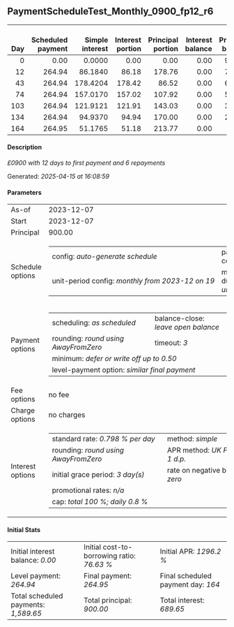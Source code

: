 <h2>PaymentScheduleTest_Monthly_0900_fp12_r6</h2><table><thead style="vertical-align: bottom;"><th style="text-align: right;">Day</th><th style="text-align: right;">Scheduled payment</th><th style="text-align: right;">Simple interest</th><th style="text-align: right;">Interest portion</th><th style="text-align: right;">Principal portion</th><th style="text-align: right;">Interest balance</th><th style="text-align: right;">Principal balance</th><th style="text-align: right;">Total simple interest</th><th style="text-align: right;">Total interest</th><th style="text-align: right;">Total principal</th></thead><tr style="text-align: right;"><td class="ci00">0</td><td class="ci01" style="white-space: nowrap;">0.00</td><td class="ci02">0.0000</td><td class="ci03">0.00</td><td class="ci04">0.00</td><td class="ci05">0.00</td><td class="ci06">900.00</td><td class="ci07">0.0000</td><td class="ci08">0.00</td><td class="ci09">0.00</td></tr><tr style="text-align: right;"><td class="ci00">12</td><td class="ci01" style="white-space: nowrap;">264.94</td><td class="ci02">86.1840</td><td class="ci03">86.18</td><td class="ci04">178.76</td><td class="ci05">0.00</td><td class="ci06">721.24</td><td class="ci07">86.1840</td><td class="ci08">86.18</td><td class="ci09">178.76</td></tr><tr style="text-align: right;"><td class="ci00">43</td><td class="ci01" style="white-space: nowrap;">264.94</td><td class="ci02">178.4204</td><td class="ci03">178.42</td><td class="ci04">86.52</td><td class="ci05">0.00</td><td class="ci06">634.72</td><td class="ci07">264.6044</td><td class="ci08">264.60</td><td class="ci09">265.28</td></tr><tr style="text-align: right;"><td class="ci00">74</td><td class="ci01" style="white-space: nowrap;">264.94</td><td class="ci02">157.0170</td><td class="ci03">157.02</td><td class="ci04">107.92</td><td class="ci05">0.00</td><td class="ci06">526.80</td><td class="ci07">421.6214</td><td class="ci08">421.62</td><td class="ci09">373.20</td></tr><tr style="text-align: right;"><td class="ci00">103</td><td class="ci01" style="white-space: nowrap;">264.94</td><td class="ci02">121.9121</td><td class="ci03">121.91</td><td class="ci04">143.03</td><td class="ci05">0.00</td><td class="ci06">383.77</td><td class="ci07">543.5334</td><td class="ci08">543.53</td><td class="ci09">516.23</td></tr><tr style="text-align: right;"><td class="ci00">134</td><td class="ci01" style="white-space: nowrap;">264.94</td><td class="ci02">94.9370</td><td class="ci03">94.94</td><td class="ci04">170.00</td><td class="ci05">0.00</td><td class="ci06">213.77</td><td class="ci07">638.4705</td><td class="ci08">638.47</td><td class="ci09">686.23</td></tr><tr style="text-align: right;"><td class="ci00">164</td><td class="ci01" style="white-space: nowrap;">264.95</td><td class="ci02">51.1765</td><td class="ci03">51.18</td><td class="ci04">213.77</td><td class="ci05">0.00</td><td class="ci06">0.00</td><td class="ci07">689.6470</td><td class="ci08">689.65</td><td class="ci09">900.00</td></tr></table><p><h4>Description</h4><i>£0900 with 12 days to first payment and 6 repayments</i></p><p>Generated: <i>2025-04-15 at 16:08:59</i></p><h4>Parameters</h4><table><tr><td>As-of</td><td>2023-12-07</td></tr><tr><td>Start</td><td>2023-12-07</td></tr><tr><td>Principal</td><td>900.00</td></tr><tr><td>Schedule options</td><td><table><tr><td>config: <i>auto-generate schedule</i></td><td>payment count: <i>6</i></td></tr><tr><td style="white-space: nowrap;">unit-period config: <i>monthly from 2023-12 on 19</i></td><td>max duration: <i>unlimited</i></td></tr></table></td></tr><tr><td>Payment options</td><td><table><tr><td>scheduling: <i>as scheduled</i></td><td>balance-close: <i>leave&nbsp;open&nbsp;balance</i></td></tr><tr><td>rounding: <i>round using AwayFromZero</i></td><td>timeout: <i>3</i></td></tr><tr><td colspan='2'>minimum: <i>defer&nbsp;or&nbsp;write&nbsp;off&nbsp;up&nbsp;to&nbsp;0.50</i></td></tr><tr><td colspan='2'>level-payment option: <i>similar&nbsp;final&nbsp;payment</i></td></tr></table></td></tr><tr><td>Fee options</td><td>no fee</td></tr><tr><td>Charge options</td><td>no charges</td></tr><tr><td>Interest options</td><td><table><tr><td>standard rate: <i>0.798 % per day</i></td><td>method: <i>simple</i></td></tr><tr><td>rounding: <i>round using AwayFromZero</i></td><td>APR method: <i>UK FCA to 1 d.p.</i></td></tr><tr><td>initial grace period: <i>3 day(s)</i></td><td>rate on negative balance: <i>zero</i></td></tr><tr><td colspan="2">promotional rates: <i><i>n/a</i></i></td></tr><tr><td colspan="2">cap: <i>total 100 %; daily 0.8 %</td></tr></table></td></tr></table><h4>Initial Stats</h4><table><tr><td>Initial interest balance: <i>0.00</i></td><td>Initial cost-to-borrowing ratio: <i>76.63 %</i></td><td>Initial APR: <i>1296.2 %</i></td></tr><tr><td>Level payment: <i>264.94</i></td><td>Final payment: <i>264.95</i></td><td>Final scheduled payment day: <i>164</i></td></tr><tr><td>Total scheduled payments: <i>1,589.65</i></td><td>Total principal: <i>900.00</i></td><td>Total interest: <i>689.65</i></td></tr></table>